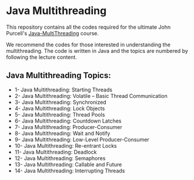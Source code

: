 # Java Multithreading
This repository contains all the codes required for the ultimate John Purcell's [Java-MultiThreading](https://caveofprogramming.teachable.com/p/java-multithreading) course. 

We recommend the codes for those interested in understanding the multithreading. The code is written in Java and the topics are numbered by following the lecture content.


## Java Multithreading Topics:

- 1- Java Multithreading: Starting Threads
- 2- Java Multithreading: Volatile – Basic Thread Communication
- 3- Java Multithreading: Synchronized
- 4- Java Multithreading: Lock Objects
- 5- Java Multithreading: Thread Pools
- 6- Java Multithreading: Countdown Latches
- 7- Java Multithreading: Producer-Consumer
- 8- Java Multithreading: Wait and Notify
- 9- Java Multithreading: Low-Level Producer-Consumer
- 10- Java Multithreading: Re-entrant Locks
- 11- Java Multithreading: Deadlock
- 12- Java Multithreading: Semaphores
- 13- Java Multithreading: Callable and Future
- 14- Java Multithreading: Interrupting Threads



